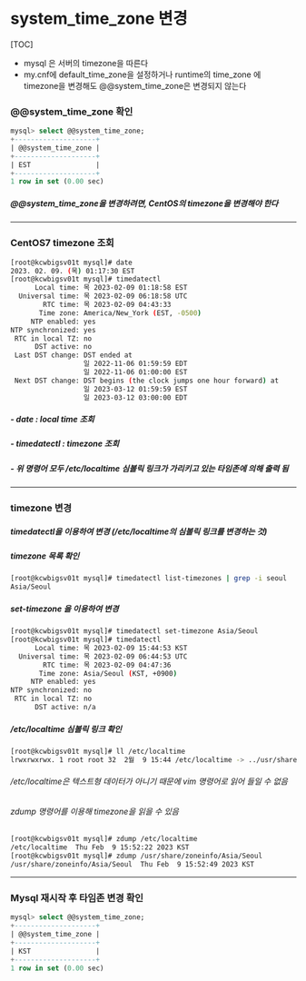 # system_time_zone 변경

[TOC]

* mysql 은 서버의 timezone을 따른다
* my.cnf에 default_time_zone을 설정하거나 runtime의 time_zone 에 timezone을 변경해도 @@system_time_zone은 변경되지 않는다

### @@system_time_zone 확인

```sql
mysql> select @@system_time_zone;
+--------------------+
| @@system_time_zone |
+--------------------+
| EST                |
+--------------------+
1 row in set (0.00 sec)
```

##### @@system_time_zone을 변경하려면, CentOS의 timezone을 변경해야 한다

------

### CentOS7 timezone 조회

```bash
[root@kcwbigsv01t mysql]# date
2023. 02. 09. (목) 01:17:30 EST
[root@kcwbigsv01t mysql]# timedatectl
      Local time: 목 2023-02-09 01:18:58 EST
  Universal time: 목 2023-02-09 06:18:58 UTC
        RTC time: 목 2023-02-09 04:43:33
       Time zone: America/New_York (EST, -0500)
     NTP enabled: yes
NTP synchronized: yes
 RTC in local TZ: no
      DST active: no
 Last DST change: DST ended at
                  일 2022-11-06 01:59:59 EDT
                  일 2022-11-06 01:00:00 EST
 Next DST change: DST begins (the clock jumps one hour forward) at
                  일 2023-03-12 01:59:59 EST
                  일 2023-03-12 03:00:00 EDT
```

##### - date : local time 조회

##### - timedatectl : timezone 조회

##### - 위 명령어 모두 /etc/localtime 심볼릭 링크가 가리키고 있는 타임존에 의해 출력 됨

------

### timezone 변경

##### timedatectl을 이용하여 변경 (/etc/localtime의 심볼릭 링크를 변경하는 것)

##### timezone 목록 확인

```bash
[root@kcwbigsv01t mysql]# timedatectl list-timezones | grep -i seoul
Asia/Seoul
```

##### set-timezone 을 이용하여 변경

```bash
[root@kcwbigsv01t mysql]# timedatectl set-timezone Asia/Seoul
[root@kcwbigsv01t mysql]# timedatectl
      Local time: 목 2023-02-09 15:44:53 KST
  Universal time: 목 2023-02-09 06:44:53 UTC
        RTC time: 목 2023-02-09 04:47:36
       Time zone: Asia/Seoul (KST, +0900)
     NTP enabled: yes
NTP synchronized: no
 RTC in local TZ: no
      DST active: n/a
```

##### /etc/localtime 심볼릭 링크 확인

```bash
[root@kcwbigsv01t mysql]# ll /etc/localtime
lrwxrwxrwx. 1 root root 32  2월  9 15:44 /etc/localtime -> ../usr/share/zoneinfo/Asia/Seoul
```

###### /etc/localtime은 텍스트형 데이터가 아니기 때문에 vim 명령어로 읽어 들일 수 없음

###### zdump 명령어를 이용해 timezone을 읽을 수 있음

```bash
[root@kcwbigsv01t mysql]# zdump /etc/localtime
/etc/localtime  Thu Feb  9 15:52:22 2023 KST
[root@kcwbigsv01t mysql]# zdump /usr/share/zoneinfo/Asia/Seoul
/usr/share/zoneinfo/Asia/Seoul  Thu Feb  9 15:52:49 2023 KST
```

------

### Mysql 재시작 후 타임존 변경 확인

```sql
mysql> select @@system_time_zone;
+--------------------+
| @@system_time_zone |
+--------------------+
| KST                |
+--------------------+
1 row in set (0.00 sec)
```

